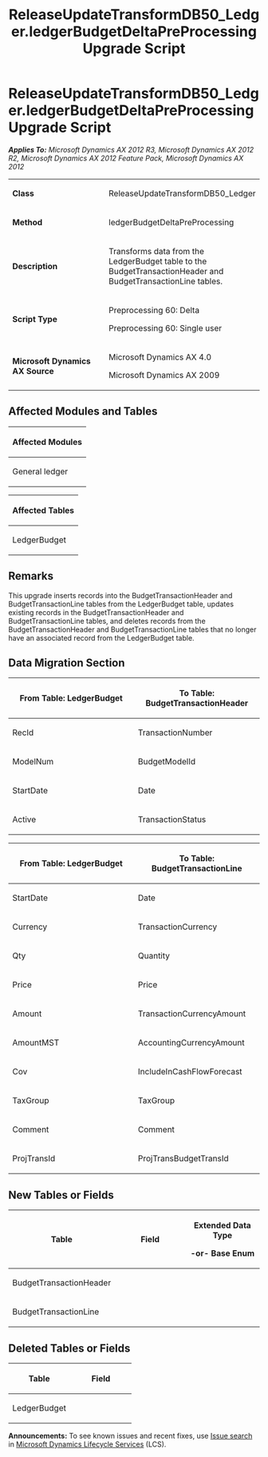 ﻿---
title: ReleaseUpdateTransformDB50_Ledger.ledgerBudgetDeltaPreProcessing Upgrade Script
TOCTitle: ReleaseUpdateTransformDB50_Ledger.ledgerBudgetDeltaPreProcessing Upgrade Script
ms:assetid: 5770f517-60a3-b5a5-031e-4210b6f34e27
ms:mtpsurl: https://msdn.microsoft.com/en-us/library/JJ736210(v=AX.60)
ms:contentKeyID: 49708385
ms.date: 05/18/2015
mtps_version: v=AX.60
---

# ReleaseUpdateTransformDB50\_Ledger.ledgerBudgetDeltaPreProcessing Upgrade Script 


_**Applies To:** Microsoft Dynamics AX 2012 R3, Microsoft Dynamics AX 2012 R2, Microsoft Dynamics AX 2012 Feature Pack, Microsoft Dynamics AX 2012_

<table>
<colgroup>
<col style="width: 50%" />
<col style="width: 50%" />
</colgroup>
<tbody>
<tr class="odd">
<td><p><strong>Class</strong></p></td>
<td><p>ReleaseUpdateTransformDB50_Ledger</p></td>
</tr>
<tr class="even">
<td><p><strong>Method</strong></p></td>
<td><p>ledgerBudgetDeltaPreProcessing</p></td>
</tr>
<tr class="odd">
<td><p><strong>Description</strong></p></td>
<td><p>Transforms data from the LedgerBudget table to the BudgetTransactionHeader and BudgetTransactionLine tables.</p></td>
</tr>
<tr class="even">
<td><p><strong>Script Type</strong></p></td>
<td><p>Preprocessing 60: Delta</p>
<p>Preprocessing 60: Single user</p></td>
</tr>
<tr class="odd">
<td><p><strong>Microsoft Dynamics AX Source</strong></p></td>
<td><p>Microsoft Dynamics AX 4.0</p>
<p>Microsoft Dynamics AX 2009</p></td>
</tr>
</tbody>
</table>


## Affected Modules and Tables

<table>
<colgroup>
<col style="width: 100%" />
</colgroup>
<thead>
<tr class="header">
<th><p>Affected Modules</p></th>
</tr>
</thead>
<tbody>
<tr class="odd">
<td><p>General ledger</p></td>
</tr>
</tbody>
</table>


<table>
<colgroup>
<col style="width: 100%" />
</colgroup>
<thead>
<tr class="header">
<th><p>Affected Tables</p></th>
</tr>
</thead>
<tbody>
<tr class="odd">
<td><p>LedgerBudget</p></td>
</tr>
</tbody>
</table>


## Remarks

This upgrade inserts records into the BudgetTransactionHeader and BudgetTransactionLine tables from the LedgerBudget table, updates existing records in the BudgetTransactionHeader and BudgetTransactionLine tables, and deletes records from the BudgetTransactionHeader and BudgetTransactionLine tables that no longer have an associated record from the LedgerBudget table.

## Data Migration Section

<table>
<colgroup>
<col style="width: 50%" />
<col style="width: 50%" />
</colgroup>
<thead>
<tr class="header">
<th><p>From Table: LedgerBudget</p></th>
<th><p>To Table: BudgetTransactionHeader</p></th>
</tr>
</thead>
<tbody>
<tr class="odd">
<td><p>RecId</p></td>
<td><p>TransactionNumber</p></td>
</tr>
<tr class="even">
<td><p>ModelNum</p></td>
<td><p>BudgetModelId</p></td>
</tr>
<tr class="odd">
<td><p>StartDate</p></td>
<td><p>Date</p></td>
</tr>
<tr class="even">
<td><p>Active</p></td>
<td><p>TransactionStatus</p></td>
</tr>
</tbody>
</table>


<table>
<colgroup>
<col style="width: 50%" />
<col style="width: 50%" />
</colgroup>
<thead>
<tr class="header">
<th><p>From Table: LedgerBudget</p></th>
<th><p>To Table: BudgetTransactionLine</p></th>
</tr>
</thead>
<tbody>
<tr class="odd">
<td><p>StartDate</p></td>
<td><p>Date</p></td>
</tr>
<tr class="even">
<td><p>Currency</p></td>
<td><p>TransactionCurrency</p></td>
</tr>
<tr class="odd">
<td><p>Qty</p></td>
<td><p>Quantity</p></td>
</tr>
<tr class="even">
<td><p>Price</p></td>
<td><p>Price</p></td>
</tr>
<tr class="odd">
<td><p>Amount</p></td>
<td><p>TransactionCurrencyAmount</p></td>
</tr>
<tr class="even">
<td><p>AmountMST</p></td>
<td><p>AccountingCurrencyAmount</p></td>
</tr>
<tr class="odd">
<td><p>Cov</p></td>
<td><p>IncludeInCashFlowForecast</p></td>
</tr>
<tr class="even">
<td><p>TaxGroup</p></td>
<td><p>TaxGroup</p></td>
</tr>
<tr class="odd">
<td><p>Comment</p></td>
<td><p>Comment</p></td>
</tr>
<tr class="even">
<td><p>ProjTransId</p></td>
<td><p>ProjTransBudgetTransId</p></td>
</tr>
</tbody>
</table>


## New Tables or Fields

<table>
<colgroup>
<col style="width: 33%" />
<col style="width: 33%" />
<col style="width: 33%" />
</colgroup>
<thead>
<tr class="header">
<th><p>Table</p></th>
<th><p>Field</p></th>
<th><p>Extended Data Type</p>
<p>-or- Base Enum</p></th>
</tr>
</thead>
<tbody>
<tr class="odd">
<td><p>BudgetTransactionHeader</p></td>
<td><p></p></td>
<td><p></p></td>
</tr>
<tr class="even">
<td><p>BudgetTransactionLine</p></td>
<td><p></p></td>
<td><p></p></td>
</tr>
</tbody>
</table>


## Deleted Tables or Fields

<table>
<colgroup>
<col style="width: 50%" />
<col style="width: 50%" />
</colgroup>
<thead>
<tr class="header">
<th><p>Table</p></th>
<th><p>Field</p></th>
</tr>
</thead>
<tbody>
<tr class="odd">
<td><p>LedgerBudget</p></td>
<td><p></p></td>
</tr>
</tbody>
</table>

  
**Announcements:** To see known issues and recent fixes, use [Issue search](http://go.microsoft.com/fwlink/?linkid=389258) in [Microsoft Dynamics Lifecycle Services](http://go.microsoft.com/fwlink/?linkid=306505) (LCS).

